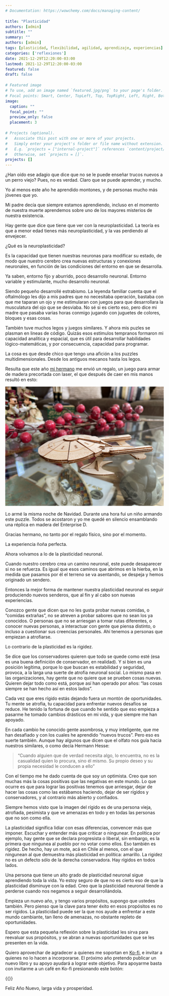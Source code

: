 ```yaml
---
# Documentation: https://wowchemy.com/docs/managing-content/

title: "Plasticidad"
authors: [admin]
subtitle: ""
summary: ""
authors: [admin]
tags: [plasticidad, flexibilidad, agilidad, aprendizaje, experiencias]
categories: ['reflexiones']
date: 2021-12-29T12:20:00-03:00
lastmod: 2021-12-29T12:20:00-03:00
featured: false
draft: false

# Featured image
# To use, add an image named `featured.jpg/png` to your page's folder.
# Focal points: Smart, Center, TopLeft, Top, TopRight, Left, Right, BottomLeft, Bottom, BottomRight.
image:
  caption: ""
  focal_point: ""
  preview_only: false
  placement: 3

# Projects (optional).
#   Associate this post with one or more of your projects.
#   Simply enter your project's folder or file name without extension.
#   E.g. `projects = ["internal-project"]` references `content/project/deep-learning/index.md`.
#   Otherwise, set `projects = []`.
projects: []
---
```


¿Han oído ese adagio que dice que no se le puede enseñar trucos nuevos a un perro viejo? Pues, no es verdad. Claro que se puede aprender, y mucho. 

Yo al menos este año he aprendido montones, y de personas mucho más jóvenes que yo.

Mi padre decía que siempre estamos aprendiendo, incluso en el momento de nuestra muerte aprendemos sobre uno de los mayores misterios de nuestra existencia.

Hay gente que dice que tiene que ver con la neuroplasticidad. La teoría es que a menor edad tienes más neuroplasticidad, y la vas perdiendo al envejecer.

¿Qué es la neuroplasticidad?

Es la capacidad que tienen nuestras neuronas para modificar su estado, de modo que nuestro cerebro crea nuevas estructuras y conexiones neuronales, en función de las condiciones del entorno en que se desarrolla.

Ya saben, entorno fijo y aburrido, poco desarrollo neuronal. Entorno variable y estimulante, mucho desarrollo neuronal.

Siendo pequeño desarrollé estrabismo. La leyenda familiar cuenta que  el oftalmólogo les dijo a mis padres que no necesitaba operación, bastaba con que me taparan un ojo y me estimularan con juegos para que desarrollara la musculatura del ojo que se desviaba. No sé si es cierto eso, pero dice mi madre que pasaba varias horas conmigo jugando con juguetes de colores, bloques y esas cosas.

También tuve muchos legos y juegos similares. Y ahora mis puzles se plasman en lineas de código. Quizás esos estímulos tempranos formaron mi capacidad analítica y espacial, que es útil para desarrollar habilidades lógico-matemáticas, y por consecuencia, capacidad para programar.

La cosa es que desde chico que tengo una afición a los puzzles multidimensionales. Desde los antiguos mecanos hasta los legos. 

Resulta que este año [mi hermano](http://www.ricardodiaz.org) me envió un regalo, un juego para armar de madera precortada con laser, el que después de caer en mis manos resultó en esto:

![](enterprise.jpg)


Lo armé la misma noche de Navidad. Durante una hora fui un niño armando este puzzle. Todos se acostaron y yo me quedé en silencio ensamblando una réplica en madera del Enterprise D. 

Gracias hermano, no tanto por el regalo físico, sino por el momento.

La experiencia ñoña perfecta.

Ahora volvamos a lo de la plasticidad neuronal.

Cuando nuestro cerebro crea un camino neuronal, este puede desaparecer si no se refuerza. Es igual que esos caminos que abrimos en la hierba, en la medida que pasamos por él el terreno se va asentando, se despeja y hemos originado un sendero.

Entonces la mejor forma de mantener  nuestra plasticidad neuronal es seguir produciendo nuevos senderos, que al fin y al cabo son nuevas experiencias.

Conozco gente que dicen que no les gusta probar nuevas comidas, o “comidas extrañas”, no se atreven a probar sabores que no sean los ya conocidos. O personas que no se arriesgan a tomar rutas diferentes, o conocer nuevas personas, a interactuar con gente que piensa distinto, o incluso a cuestionar sus creencias personales. Ahí tenemos a personas que empiezan a atrofiarse.

Lo contrario de la plasticidad es la rigidez.

Se dice que los conservadores quieren que todo se quede como esté (esa es una buena definición de conservador, en realidad). Y si bien es una posición legítima, porque lo que buscan es estabilidad y seguridad, provoca, a la larga una suerte de atrofia neuronal social. Lo mismo pasa en las organizaciones, hay gente que no quiere que se prueben cosas nuevas. Quieren dejar todo como está, porque así han operado por años: “las cosas siempre se han hecho así en estos lados”.

Cada vez que eres rígido estás dejando fuera un montón de oportunidades. Tu mente se atrofia, tu capacidad para enfrentar nuevos desafíos se reduce. He tenido la fortuna de que cuando he sentido que eso empieza a pasarme he tomado cambios drásticos en mi vida, y que siempre me han apoyado. 

En cada cambio he conocido gente asombrosa, y muy inteligente, que me han desafiado y con los cuales he aprendido “nuevos trucos”. Pero eso es suerte también. Aunque hay algunos que dicen que el olfato nos guía hacia nuestros similares, o como decía Hermann Hesse: 

> “Cuando alguien que de verdad necesita algo, lo encuentra, no es la casualidad quien lo procura, sino él mismo. Su propio deseo y su propia necesidad le conducen a ello”


Con el tiempo me he dado cuenta de que soy un optimista. Creo que son muchas más la cosas positivas que las negativas en este mundo. Lo que ocurre es que para lograr las positivas tenemos que arriesgar, dejar de hacer las cosas como las estábamos haciendo, dejar de ser rígidos y conservadores, y al contrario más abierto y confiados. 

Siempre hemos visto que la imagen del rígido es de una persona vieja, atrofiada, pesimista y que ve amenazas en todo y en todas las personas que no son como ella. 

La plasticidad significa lidiar con esas diferencias, convencer más que imponer. Escuchar y entender más que criticar o ningunear. En política por ejemplo, hay gente que se declara progresista o liberal, sin embargo, es la primera que ningunea al pueblo por no votar como ellos. Eso también es rigidez. De hecho, hay un mote, acá en Chile al menos, con el que ningunean al que demuestra más plasticidad en política: amarillo. La rigidez no es un defecto sólo de la derecha conservadora. Hay rígidos en todos lados.

Una persona que tiene un alto grado de plasticidad neuronal sigue aprendiendo toda la vida. Yo estoy seguro de que no es cierto eso de que la plasticidad disminuye con la edad. Creo que la plasticidad neuronal tiende a perderse cuando nos negamos a seguir desarrollándola.  

Empieza un nuevo año, y tengo varios propósitos, supongo que ustedes también. Pero pienso que la clave para tener éxito en esos propósitos es no ser rígidos. La plasticidad puede ser la que nos ayude a enfrentar a este mundo cambiante, tan lleno de amenazas, no obstante repleto de oportunidades. 

Espero que esta pequeña reflexión sobre la plasticidad les sirva para reevaluar sus propósitos, y se abran a nuevas oportunidades que se les presenten en la vida. 

Quiero aprovechar de agradecer a quienes me soportan en [Ko-fi](https://ko-fi.com/lnds), e invitar a quienes no lo hacen a incorporarse. El próximo año pretendo publicar un nuevo libro y su apoyo ayudará a lograr este objetivo. Para apoyarme basta con invitarme a un café en Ko-fi presionando este botón:

{{<koffe >}}


Feliz Año Nuevo, larga vida y prosperidad.